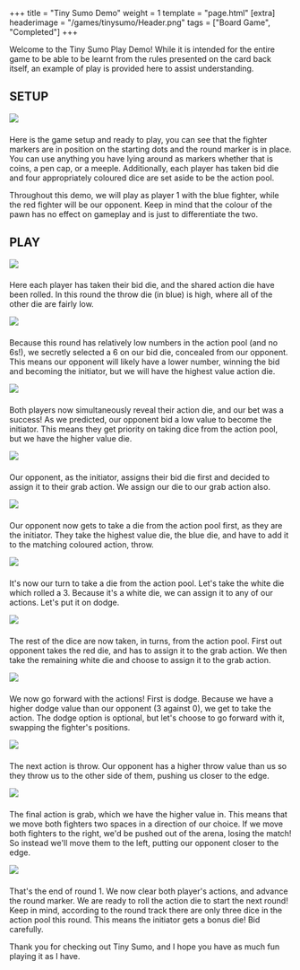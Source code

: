 +++
title = "Tiny Sumo Demo"
weight = 1
template = "page.html"
[extra]
headerimage = "/games/tinysumo/Header.png"
tags = ["Board Game", "Completed"]
+++

Welcome to the Tiny Sumo Play Demo! While it is intended for the entire game to be able to be learnt from the rules presented on the card back itself, an example of play is provided here to assist understanding.

## SETUP

<img class = imagewithinpost style="margin-bottom: 0.5rem" src="/games/tinysumo/demo1.png">

Here is the game setup and ready to play, you can see that the fighter markers are in position on the starting dots and the round marker is in place. You can use anything you have lying around as markers whether that is coins, a pen cap, or a meeple. Additionally, each player has taken bid die and four appropriately coloured dice are set aside to be the action pool.

Throughout this demo, we will play as player 1 with the blue fighter, while the red fighter will be our opponent. Keep in mind that the colour of the pawn has no effect on gameplay and is just to differentiate the two.

## PLAY

<img class = imagewithinpost style="margin-bottom: 0.5em" src="/games/tinysumo/demo2.png">

Here each player has taken their bid die, and the shared action die have been rolled. In this round the throw die (in blue) is high, where all of the other die are fairly low.

<img class = imagewithinpost style="margin-bottom: 0.5rem" src="/games/tinysumo/demo3.png">

Because this round has relatively low numbers in the action pool (and no 6s!), we secretly selected a 6 on our bid die, concealed from our opponent. This means our opponent will likely have a lower number, winning the bid and becoming the initiator, but we will have the highest value action die.

<img class = imagewithinpost style="margin-bottom: 0.5rem" src="/games/tinysumo/demo4.png">

Both players now simultaneously reveal their action die, and our bet was a success! As we predicted, our opponent bid a low value to become the initiator. This means they get priority on taking dice from the action pool, but we have the higher value die.

<img class = imagewithinpost style="margin-bottom: 0.5rem" src="/games/tinysumo/demo5.png">

Our opponent, as the initiator, assigns their bid die first and decided to assign it to their grab action. We assign our die to our grab action also.

<img class = imagewithinpost style="margin-bottom: 0.5rem" src="/games/tinysumo/demo6.png">

Our opponent now gets to take a die from the action pool first, as they are the initiator. They take the highest value die, the blue die, and have to add it to the matching coloured action, throw.

<img class = imagewithinpost style="margin-bottom: 0.5rem" src="/games/tinysumo/demo7.png">

It's now our turn to take a die from the action pool. Let's take the white die which rolled a 3. Because it's a white die, we can assign it to any of our actions. Let's put it on dodge.

<img class = imagewithinpost style="margin-bottom: 0.5rem" src="/games/tinysumo/demo8.png">

The rest of the dice are now taken, in turns, from the action pool. First out opponent takes the red die, and has to assign it to the grab action. We then take the remaining white die and choose to assign it to the grab action.

<img class = imagewithinpost style="margin-bottom: 0.5rem" src="/games/tinysumo/demo9.png">

We now go forward with the actions! First is dodge. Because we have a higher dodge value than our opponent (3 against 0), we get to take the action. The dodge option is optional, but let's choose to go forward with it, swapping the fighter's positions.

<img class = imagewithinpost style="margin-bottom: 0.5rem" src="/games/tinysumo/demo10.png">

The next action is throw. Our opponent has a higher throw value than us so they throw us to the other side of them, pushing us closer to the edge.

<img class = imagewithinpost style="margin-bottom: 0.5rem" src="/games/tinysumo/demo11.png">

The final action is grab, which we have the higher value in. This means that we move both fighters two spaces in a direction of our choice. If we move both fighters to the right, we'd be pushed out of the arena, losing the match! So instead we'll move them to the left, putting our opponent closer to the edge.

<img class = imagewithinpost style="margin-bottom: 0.5rem" src="/games/tinysumo/demo12.png">

That's the end of round 1. We now clear both player's actions, and advance the round marker. We are ready to roll the action die to start the next round! Keep in mind, according to the round track there are only three dice in the action pool this round. This means the initiator gets a bonus die! Bid carefully.

Thank you for checking out Tiny Sumo, and I hope you have as much fun playing it as I have.
